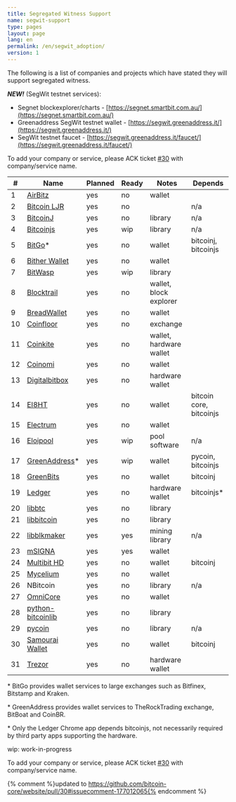 ```yaml
---
title: Segregated Witness Support
name: segwit-support
type: pages
layout: page
lang: en
permalink: /en/segwit_adoption/
version: 1
---
```


The following is a list of companies and projects which have stated they will support segregated witness.

**_NEW!_** (SegWit testnet services):

- Segnet blockexplorer/charts - [https://segnet.smartbit.com.au/](https://segnet.smartbit.com.au/)
- Greenaddress SegWit testnet wallet - [https://segwit.greenaddress.it/](https://segwit.greenaddress.it/)
- SegWit testnet faucet - [https://segwit.greenaddress.it/faucet/](https://segwit.greenaddress.it/faucet/)

To add your company or service, please ACK ticket [#30] with company/service name.

|#|Name|Planned|Ready|Notes|Depends|
|-|----|-------|-----|-----|-------|
|1|[AirBitz](https://airbitz.co/)|yes|no|wallet||
|2|[Bitcoin LJR](http://luke.dashjr.org/programs/bitcoin-ljr/)|yes|no||n/a|
|3|[BitcoinJ](https://bitcoinj.github.io/)|yes|no|library|n/a|
|4|[Bitcoinjs](http://bitcoinjs.org/)|yes|wip|library|n/a|
|5|[BitGo](https://www.bitgo.com/)*|yes|no|wallet|bitcoinj, bitcoinjs|
|6|[Bither Wallet](https://bither.net/)|yes|no|wallet||
|7|[BitWasp](https://github.com/Bit-Wasp/bitcoin-php)|yes|wip|library||
|8|[Blocktrail](https://www.blocktrail.com/)|yes|no|wallet, block explorer||
|9|[BreadWallet](http://breadwallet.com/)|yes|no|wallet||
|10|[Coinfloor](https://www.coinfloor.co.uk/)|yes|no|exchange||
|11|[Coinkite](https://coinkite.com/)|yes|no|wallet, hardware wallet||
|12|[Coinomi](https://coinomi.com/)|yes|no|wallet||
|13|[Digitalbitbox](https://digitalbitbox.com/)|yes|no|hardware wallet||
|14|[EI8HT](http://ei8.ht/)|yes|no|wallet|bitcoin core, bitcoinjs|
|15|[Electrum](https://electrum.org/)|yes|no|wallet||
|16|[Eloipool](https://github.com/luke-jr/eloipool)|yes|wip|pool software|n/a|
|17|[GreenAddress](https://greenaddress.it/)*|yes|wip|wallet|pycoin, bitcoinjs|
|18|[GreenBits](https://www.greenbits.com/)|yes|no|wallet|bitcoinj|
|19|[Ledger](https://www.ledgerwallet.com/)|yes|no|hardware wallet|bitcoinjs*|
|20|[libbtc](https://github.com/libbtc)|yes|no|library||
|21|[libbitcoin](http://libbitcoin.dyne.org/)|yes|no|library||
|22|[libblkmaker](https://github.com/bitcoin/libblkmaker)|yes|yes|mining library|n/a|
|23|[mSIGNA](https://ciphrex.com/)|yes|yes|wallet||
|24|[Multibit HD](https://multibit.org/)|yes|no|wallet|bitcoinj|
|25|[Mycelium](https://mycelium.com/)|yes|no|wallet||
|26|NBitcoin|yes|no|library|n/a|
|27|[OmniCore](https://github.com/OmniLayer/omnicore)|yes|no|wallet||
|28|[python-bitcoinlib](https://github.com/petertodd/python-bitcoinlib)|yes|no|library||
|29|[pycoin](https://github.com/richardkiss/pycoin)|yes|no|library|n/a|
|30|[Samourai Wallet](http://samouraiwallet.com/)|yes|no|wallet|bitcoinj|
|31|[Trezor](http://satoshilabs.com/trezor/)|yes|no|hardware wallet||

\* BitGo provides wallet services to large exchanges such as Bitfinex, Bitstamp and Kraken.

\* GreenAddress provides wallet services to TheRockTrading exchange, BitBoat and CoinBR.

\* Only the Ledger Chrome app depends bitcoinjs, not necessarily required by third party apps supporting the hardware.

wip: work-in-progress

To add your company or service, please ACK ticket [#30] with company/service name.

[#30]: https://github.com/bitcoin-core/website/pull/30
{% comment %}updated to https://github.com/bitcoin-core/website/pull/30#issuecomment-177012065{% endcomment %}
